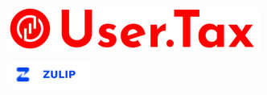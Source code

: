 [![მომხმარებელი. გადასახადი](https://raw.githubusercontent.com/user-tax/user.tax-img/main/f/logo-txt.svg)](https://user.tax)

[![ზულიპი](https://raw.githubusercontent.com/user-tax/user.tax-img/main/f/Zulip.svg)](https://user-tax.zulipchat.com)